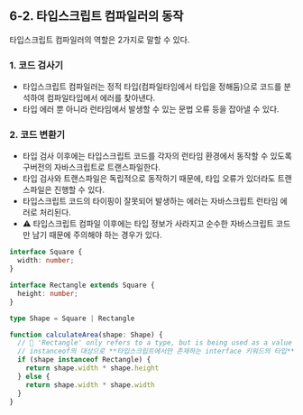 ## 6-2. 타입스크립트 컴파일러의 동작

타입스크립트 컴파일러의 역할은 2가지로 말할 수 있다.

### 1. 코드 검사기

- 타입스크립트 컴파일러는 정적 타입(컴파일타임에서 타입을 정해둠)으로 코드를 분석하여 컴파일타입에서 에러를 찾아낸다.
- 타입 에러 뿐 아니라 런타임에서 발생할 수 있는 문법 오류 등을 잡아낼 수 있다.

### 2. 코드 변환기

- 타입 검사 이후에는 타입스크립트 코드를 각자의 런타임 환경에서 동작할 수 있도록 구버전의 자바스크립트로 트랜스파일한다.
- 타입 검사와 트랜스파일은 독립적으로 동작하기 때문에, 타입 오류가 있더라도 트랜스파일은 진행할 수 있다.
- 타입스크립트 코드의 타이핑이 잘못되어 발생하는 에러는 자바스크립트 런타임 에러로 처리된다.
- ⚠️ 타입스크립트 컴파일 이후에는 타입 정보가 사라지고 순수한 자바스크립트 코드만 남기 때문에 주의해야 하는 경우가 있다.
```ts
interface Square {
  width: number;
}

interface Rectangle extends Square {
  height: number;
}

type Shape = Square | Rectangle

function calculateArea(shape: Shape) {
  // 🚨 'Rectangle' only refers to a type, but is being used as a value here.
  // instanceof의 대상으로 **타입스크립트에서만 존재하는 interface 키워드의 타입**을 사용했기 때문에 해당 코드는 런타임에서 실행될 수 없고 에러가 발생한다.
  if (shape instanceof Rectangle) {
    return shape.width * shape.height
  } else {
    return shape.width * shape.width
  }
}
```
